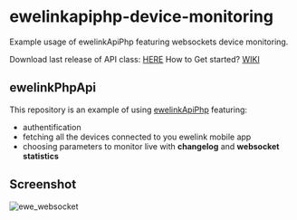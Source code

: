 # ewelinkapiphp-device-monitoring
Example usage of ewelinkApiPhp featuring websockets device monitoring.

Download last release of API class: [HERE](https://github.com/PJanisio/ewelinkApiPhp/releases)
How to Get started? [WIKI](https://github.com/PJanisio/ewelinkApiPhp/wiki)

## ewelinkPhpApi

This repository is an example of using [ewelinkApiPhp](https://github.com/PJanisio/ewelinkApiPhp) featuring:

- authentification
- fetching all the devices connected to you ewelink mobile app
- choosing parameters to monitor live with **changelog** and **websocket statistics**

## Screenshot

![ewe_websocket](https://github.com/PJanisio/ewelinkapiphp-device-monitoring/assets/9625885/6cfd8d65-f4b6-4803-9f66-2fcba1656b01)
